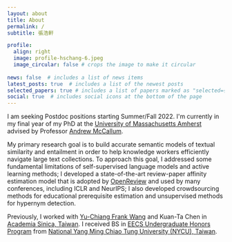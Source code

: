 ```yaml
---
layout: about
title: About
permalink: /
subtitle: 張浩軒

profile:
  align: right
  image: profile-hschang-6.jpeg
  image_circular: false # crops the image to make it circular
  
news: false  # includes a list of news items
latest_posts: true  # includes a list of the newest posts
selected_papers: true # includes a list of papers marked as "selected={true}"
social: true  # includes social icons at the bottom of the page
---
```



I am seeking Postdoc positions starting Summer/Fall 2022. I'm currently in my final year of my PhD at the <a href="https://www.cics.umass.edu/">University of Massachusetts Amherst</a> advised by Professor <a href="https://people.cs.umass.edu/~mccallum/">Andrew McCallum</a>. 

My primary research goal is to build accurate semantic models of textual similarity and entailment in order to help knowledge workers efficiently navigate large text collections. To approach this goal, I addressed some fundamental limitations of self-supervised language models and active learning methods; I developed a state-of-the-art review-paper affinity estimation model that is adopted by <a href="https://openreview.net/">OpenReview</a> and used by many conferences, including ICLR and NeurIPS; I also developed crowdsourcing methods for educational prerequisite estimation and unsupervised methods for hypernym detection.

Previously, I worked with <a href="http://vllab.ee.ntu.edu.tw/members.html">Yu-Chiang Frank Wang</a> and Kuan-Ta Chen in <a href="https://www.sinica.edu.tw/en">Academia Sinica, Taiwan</a>. I received BS in <a href="https://eecshp.nycu.edu.tw/pages/Introduction?locale=en">EECS Undergraduate Honors Program</a> from <a href="https://en.nycu.edu.tw/">National Yang Ming Chiao Tung University (NYCU), Taiwan</a>.
